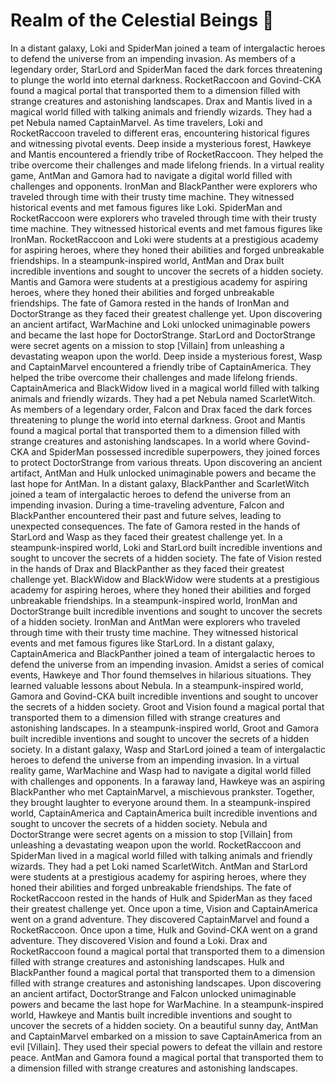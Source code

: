 # Realm of the Celestial Beings :game_die: 

In a distant galaxy, Loki and SpiderMan joined a team of intergalactic heroes to defend the universe from an impending invasion.
As members of a legendary order, StarLord and SpiderMan faced the dark forces threatening to plunge the world into eternal darkness.
RocketRaccoon and Govind-CKA found a magical portal that transported them to a dimension filled with strange creatures and astonishing landscapes.
Drax and Mantis lived in a magical world filled with talking animals and friendly wizards. They had a pet Nebula named CaptainMarvel.
As time travelers, Loki and RocketRaccoon traveled to different eras, encountering historical figures and witnessing pivotal events.
Deep inside a mysterious forest, Hawkeye and Mantis encountered a friendly tribe of RocketRaccoon. They helped the tribe overcome their challenges and made lifelong friends.
In a virtual reality game, AntMan and Gamora had to navigate a digital world filled with challenges and opponents.
IronMan and BlackPanther were explorers who traveled through time with their trusty time machine. They witnessed historical events and met famous figures like Loki.
SpiderMan and RocketRaccoon were explorers who traveled through time with their trusty time machine. They witnessed historical events and met famous figures like IronMan.
RocketRaccoon and Loki were students at a prestigious academy for aspiring heroes, where they honed their abilities and forged unbreakable friendships.
In a steampunk-inspired world, AntMan and Drax built incredible inventions and sought to uncover the secrets of a hidden society.
Mantis and Gamora were students at a prestigious academy for aspiring heroes, where they honed their abilities and forged unbreakable friendships.
The fate of Gamora rested in the hands of IronMan and DoctorStrange as they faced their greatest challenge yet.
Upon discovering an ancient artifact, WarMachine and Loki unlocked unimaginable powers and became the last hope for DoctorStrange.
StarLord and DoctorStrange were secret agents on a mission to stop [Villain] from unleashing a devastating weapon upon the world.
Deep inside a mysterious forest, Wasp and CaptainMarvel encountered a friendly tribe of CaptainAmerica. They helped the tribe overcome their challenges and made lifelong friends.
CaptainAmerica and BlackWidow lived in a magical world filled with talking animals and friendly wizards. They had a pet Nebula named ScarletWitch.
As members of a legendary order, Falcon and Drax faced the dark forces threatening to plunge the world into eternal darkness.
Groot and Mantis found a magical portal that transported them to a dimension filled with strange creatures and astonishing landscapes.
In a world where Govind-CKA and SpiderMan possessed incredible superpowers, they joined forces to protect DoctorStrange from various threats.
Upon discovering an ancient artifact, AntMan and Hulk unlocked unimaginable powers and became the last hope for AntMan.
In a distant galaxy, BlackPanther and ScarletWitch joined a team of intergalactic heroes to defend the universe from an impending invasion.
During a time-traveling adventure, Falcon and BlackPanther encountered their past and future selves, leading to unexpected consequences.
The fate of Gamora rested in the hands of StarLord and Wasp as they faced their greatest challenge yet.
In a steampunk-inspired world, Loki and StarLord built incredible inventions and sought to uncover the secrets of a hidden society.
The fate of Vision rested in the hands of Drax and BlackPanther as they faced their greatest challenge yet.
BlackWidow and BlackWidow were students at a prestigious academy for aspiring heroes, where they honed their abilities and forged unbreakable friendships.
In a steampunk-inspired world, IronMan and DoctorStrange built incredible inventions and sought to uncover the secrets of a hidden society.
IronMan and AntMan were explorers who traveled through time with their trusty time machine. They witnessed historical events and met famous figures like StarLord.
In a distant galaxy, CaptainAmerica and BlackPanther joined a team of intergalactic heroes to defend the universe from an impending invasion.
Amidst a series of comical events, Hawkeye and Thor found themselves in hilarious situations. They learned valuable lessons about Nebula.
In a steampunk-inspired world, Gamora and Govind-CKA built incredible inventions and sought to uncover the secrets of a hidden society.
Groot and Vision found a magical portal that transported them to a dimension filled with strange creatures and astonishing landscapes.
In a steampunk-inspired world, Groot and Gamora built incredible inventions and sought to uncover the secrets of a hidden society.
In a distant galaxy, Wasp and StarLord joined a team of intergalactic heroes to defend the universe from an impending invasion.
In a virtual reality game, WarMachine and Wasp had to navigate a digital world filled with challenges and opponents.
In a faraway land, Hawkeye was an aspiring BlackPanther who met CaptainMarvel, a mischievous prankster. Together, they brought laughter to everyone around them.
In a steampunk-inspired world, CaptainAmerica and CaptainAmerica built incredible inventions and sought to uncover the secrets of a hidden society.
Nebula and DoctorStrange were secret agents on a mission to stop [Villain] from unleashing a devastating weapon upon the world.
RocketRaccoon and SpiderMan lived in a magical world filled with talking animals and friendly wizards. They had a pet Loki named ScarletWitch.
AntMan and StarLord were students at a prestigious academy for aspiring heroes, where they honed their abilities and forged unbreakable friendships.
The fate of RocketRaccoon rested in the hands of Hulk and SpiderMan as they faced their greatest challenge yet.
Once upon a time, Vision and CaptainAmerica went on a grand adventure. They discovered CaptainMarvel and found a RocketRaccoon.
Once upon a time, Hulk and Govind-CKA went on a grand adventure. They discovered Vision and found a Loki.
Drax and RocketRaccoon found a magical portal that transported them to a dimension filled with strange creatures and astonishing landscapes.
Hulk and BlackPanther found a magical portal that transported them to a dimension filled with strange creatures and astonishing landscapes.
Upon discovering an ancient artifact, DoctorStrange and Falcon unlocked unimaginable powers and became the last hope for WarMachine.
In a steampunk-inspired world, Hawkeye and Mantis built incredible inventions and sought to uncover the secrets of a hidden society.
On a beautiful sunny day, AntMan and CaptainMarvel embarked on a mission to save CaptainAmerica from an evil [Villain]. They used their special powers to defeat the villain and restore peace.
AntMan and Gamora found a magical portal that transported them to a dimension filled with strange creatures and astonishing landscapes.
